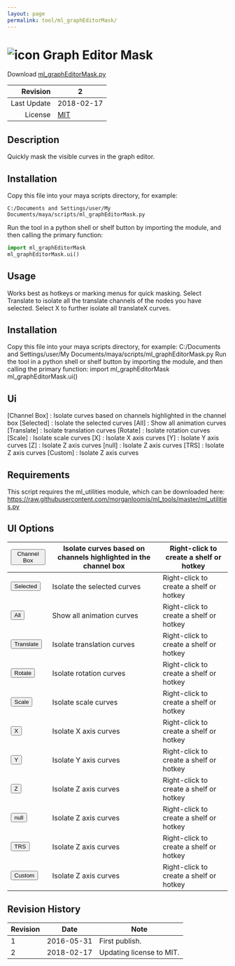 ```yaml
---
layout: page
permalink: tool/ml_graphEditorMask/
---
```


# ![icon](https://raw.githubusercontent.com/morganloomis/ml_tools/master/icons//ml_graphEditorMask.png) Graph Editor Mask
Download [ml_graphEditorMask.py](https://raw.githubusercontent.com/morganloomis/ml_tools/master/scripts/ml_graphEditorMask.py)

| Revision | 2 |
|---:|---|
| Last Update | 2018-02-17 |
| License | [MIT](https://opensource.org/licenses/MIT) |

## Description

 Quickly mask the visible curves in the graph editor. 

## Installation

Copy this file into your maya scripts directory, for example:

`C:/Documents and Settings/user/My Documents/maya/scripts/ml_graphEditorMask.py`

Run the tool in a python shell or shelf button by importing the module, 
and then calling the primary function:

```python
import ml_graphEditorMask
ml_graphEditorMask.ui()
```

## Usage

 Works best as hotkeys or marking menus for quick masking. Select Translate to isolate all the translate channels of the nodes you have selected. Select X to further isolate all translateX curves. 

## Installation

 Copy this file into your maya scripts directory, for example: C:/Documents and Settings/user/My Documents/maya/scripts/ml_graphEditorMask.py Run the tool in a python shell or shelf button by importing the module, and then calling the primary function: import ml_graphEditorMask ml_graphEditorMask.ui() 

## Ui

 [Channel Box] : Isolate curves based on channels highlighted in the channel box [Selected] : Isolate the selected curves [All] : Show all animation curves [Translate] : Isolate translation curves [Rotate] : Isolate rotation curves [Scale] : Isolate scale curves [X] : Isolate X axis curves [Y] : Isolate Y axis curves [Z] : Isolate Z axis curves [null] : Isolate Z axis curves [TRS] : Isolate Z axis curves [Custom] : Isolate Z axis curves 

## Requirements

 This script requires the ml_utilities module, which can be downloaded here: https://raw.githubusercontent.com/morganloomis/ml_tools/master/ml_utilities.py 

## UI Options


|<button type="button">Channel Box</button>|Isolate curves based on channels highlighted in the channel box|Right-click to create a shelf or hotkey|
|---|---|---|
|<button type="button">Selected</button>|Isolate the selected curves|Right-click to create a shelf or hotkey|
|<button type="button">All</button>|Show all animation curves|Right-click to create a shelf or hotkey|
|<button type="button">Translate</button>|Isolate translation curves|Right-click to create a shelf or hotkey|
|<button type="button">Rotate</button>|Isolate rotation curves|Right-click to create a shelf or hotkey|
|<button type="button">Scale</button>|Isolate scale curves|Right-click to create a shelf or hotkey|
|<button type="button">X</button>|Isolate X axis curves|Right-click to create a shelf or hotkey|
|<button type="button">Y</button>|Isolate Y axis curves|Right-click to create a shelf or hotkey|
|<button type="button">Z</button>|Isolate Z axis curves|Right-click to create a shelf or hotkey|
|<button type="button">null</button>|Isolate Z axis curves|Right-click to create a shelf or hotkey|
|<button type="button">TRS</button>|Isolate Z axis curves|Right-click to create a shelf or hotkey|
|<button type="button">Custom</button>|Isolate Z axis curves|Right-click to create a shelf or hotkey|

## Revision History

| Revision | Date | Note|
|---|---|---|
|1|2016-05-31|First publish.|
|2|2018-02-17|Updating license to MIT.|
